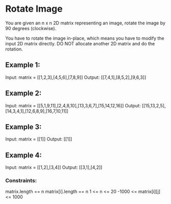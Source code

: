 # Rotate Image

You are given an n x n 2D matrix representing an image, rotate the image by 90 degrees (clockwise).

You have to rotate the image in-place, which means you have to modify the input 2D matrix directly. DO NOT allocate another 2D matrix and do the rotation.

## Example 1:

Input: matrix = [[1,2,3],[4,5,6],[7,8,9]]
Output: [[7,4,1],[8,5,2],[9,6,3]]

## Example 2:

Input: matrix = [[5,1,9,11],[2,4,8,10],[13,3,6,7],[15,14,12,16]]
Output: [[15,13,2,5],[14,3,4,1],[12,6,8,9],[16,7,10,11]]

## Example 3:

Input: matrix = [[1]]
Output: [[1]]

## Example 4:

Input: matrix = [[1,2],[3,4]]
Output: [[3,1],[4,2]]

### Constraints:

matrix.length == n
matrix[i].length == n
1 <= n <= 20
-1000 <= matrix[i][j] <= 1000
